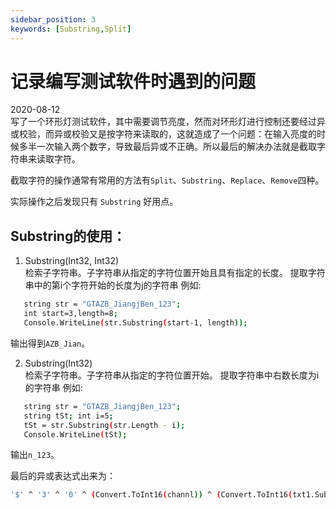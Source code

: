 ```yaml
---
sidebar_position: 3
keywords: [Substring,Split]
---
```

# 记录编写测试软件时遇到的问题  
2020-08-12  
写了一个环形灯测试软件，其中需要调节亮度，然而对环形灯进行控制还要经过异或校验，而异或校验又是按字符来读取的，这就造成了一个问题：在输入亮度的时候多半一次输入两个数字，导致最后异或不正确。所以最后的解决办法就是截取字符串来读取字符。  

截取字符的操作通常有常用的方法有`Split`、`Substring`、`Replace`、`Remove`四种。  

实际操作之后发现只有 `Substring` 好用点。  

## Substring的使用：  
1. Substring(Int32, Int32)  
检索子字符串。子字符串从指定的字符位置开始且具有指定的长度。
提取字符串中的第i个字符开始的长度为j的字符串
例如:
```sh
   string str = "GTAZB_JiangjBen_123"; 
   int start=3,length=8; 
   Console.WriteLine(str.Substring(start-1, length)); 
```
输出得到`AZB_Jian`。

2. Substring(Int32)  
检索子字符串。子字符串从指定的字符位置开始。
提取字符串中右数长度为i的字符串
例如:
```sh
   string str = "GTAZB_JiangjBen_123"; 
   string tSt; int i=5; 
   tSt = str.Substring(str.Length - i); 
   Console.WriteLine(tSt); 
```
输出`n_123`。

最后的异或表达式出来为：
```sh
'$' ^ '3' ^ '0' ^ (Convert.ToInt16(channl)) ^ (Convert.ToInt16(txt1.Substring(start0 - 1, length0))) ^ (Convert.ToInt16(txt1.Substring(start1 - 1, length1))
```